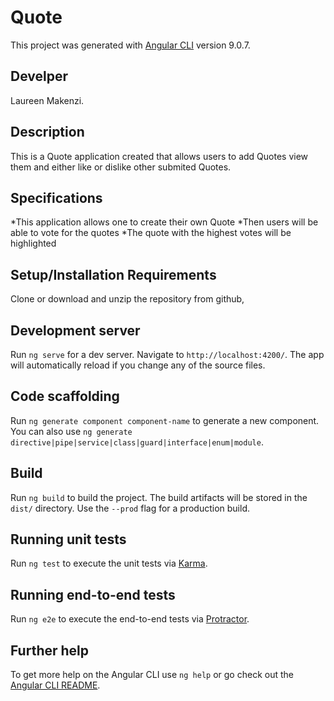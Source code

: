 # Quote

This project was generated with [Angular CLI](https://github.com/angular/angular-cli) version 9.0.7.

## Develper
Laureen Makenzi.

## Description 
This is a Quote application created that allows users to add Quotes view them and either like or dislike other submited Quotes.

## Specifications
*This application  allows one to create their own Quote
*Then users will be able to vote for the quotes
*The quote with the highest votes will be highlighted

## Setup/Installation Requirements
Clone or download and unzip the repository from github,

## Development server

Run `ng serve` for a dev server. Navigate to `http://localhost:4200/`. The app will automatically reload if you change any of the source files.

## Code scaffolding

Run `ng generate component component-name` to generate a new component. You can also use `ng generate directive|pipe|service|class|guard|interface|enum|module`.

## Build

Run `ng build` to build the project. The build artifacts will be stored in the `dist/` directory. Use the `--prod` flag for a production build.

## Running unit tests

Run `ng test` to execute the unit tests via [Karma](https://karma-runner.github.io).

## Running end-to-end tests

Run `ng e2e` to execute the end-to-end tests via [Protractor](http://www.protractortest.org/).

## Further help

To get more help on the Angular CLI use `ng help` or go check out the [Angular CLI README](https://github.com/angular/angular-cli/blob/master/README.md).
